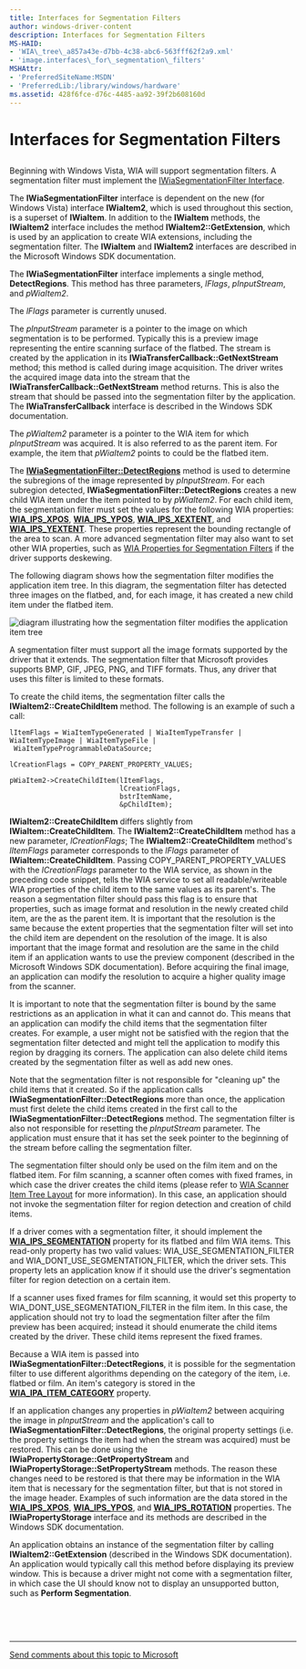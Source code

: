 ```yaml
---
title: Interfaces for Segmentation Filters
author: windows-driver-content
description: Interfaces for Segmentation Filters
MS-HAID:
- 'WIA\_tree\_a857a43e-d7bb-4c38-abc6-563fff62f2a9.xml'
- 'image.interfaces\_for\_segmentation\_filters'
MSHAttr:
- 'PreferredSiteName:MSDN'
- 'PreferredLib:/library/windows/hardware'
ms.assetid: 428f6fce-d76c-4485-aa92-39f2b608160d
---
```


# Interfaces for Segmentation Filters


## <a href="" id="ddk-interfaces-for-segmentation-filters-si"></a>


Beginning with Windows Vista, WIA will support segmentation filters. A segmentation filter must implement the [IWiaSegmentationFilter Interface](https://msdn.microsoft.com/library/windows/hardware/ff545035).

The **IWiaSegmentationFilter** interface is dependent on the new (for Windows Vista) interface **IWiaItem2**, which is used throughout this section, is a superset of **IWiaItem**. In addition to the **IWiaItem** methods, the **IWiaItem2** interface includes the method **IWiaItem2::GetExtension**, which is used by an application to create WIA extensions, including the segmentation filter. The **IWiaItem** and **IWiaItem2** interfaces are described in the Microsoft Windows SDK documentation.

The **IWiaSegmentationFilter** interface implements a single method, **DetectRegions**. This method has three parameters, *lFlags*, *pInputStream*, and *pWiaItem2*.

The *lFlags* parameter is currently unused.

The *pInputStream* parameter is a pointer to the image on which segmentation is to be performed. Typically this is a preview image representing the entire scanning surface of the flatbed. The stream is created by the application in its **IWiaTransferCallback::GetNextStream** method; this method is called during image acquisition. The driver writes the acquired image data into the stream that the **IWiaTransferCallback::GetNextStream** method returns. This is also the stream that should be passed into the segmentation filter by the application. The **IWiaTransferCallback** interface is described in the Windows SDK documentation.

The *pWiaItem2* parameter is a pointer to the WIA item for which *pInputStream* was acquired. It is also referred to as the parent item. For example, the item that *pWiaItem2* points to could be the flatbed item.

The [**IWiaSegmentationFilter::DetectRegions**](https://msdn.microsoft.com/library/windows/hardware/ff545030) method is used to determine the subregions of the image represented by *pInputStream*. For each subregion detected, **IWiaSegmentationFilter::DetectRegions** creates a new child WIA item under the item pointed to by *pWiaItem2*. For each child item, the segmentation filter must set the values for the following WIA properties: [**WIA\_IPS\_XPOS**](https://msdn.microsoft.com/library/windows/hardware/ff552663), [**WIA\_IPS\_YPOS**](https://msdn.microsoft.com/library/windows/hardware/ff552671), [**WIA\_IPS\_XEXTENT**](https://msdn.microsoft.com/library/windows/hardware/ff552661), and [**WIA\_IPS\_YEXTENT**](https://msdn.microsoft.com/library/windows/hardware/ff552669). These properties represent the bounding rectangle of the area to scan. A more advanced segmentation filter may also want to set other WIA properties, such as [WIA Properties for Segmentation Filters](wia-properties-for-segmentation-filters.md) if the driver supports deskewing.

The following diagram shows how the segmentation filter modifies the application item tree. In this diagram, the segmentation filter has detected three images on the flatbed, and, for each image, it has created a new child item under the flatbed item.

![diagram illustrating how the segmentation filter modifies the application item tree](images/art-segmentation2.png)

A segmentation filter must support all the image formats supported by the driver that it extends. The segmentation filter that Microsoft provides supports BMP, GIF, JPEG, PNG, and TIFF formats. Thus, any driver that uses this filter is limited to these formats.

To create the child items, the segmentation filter calls the **IWiaItem2::CreateChildItem** method. The following is an example of such a call:

```
lItemFlags = WiaItemTypeGenerated | WiaItemTypeTransfer | WiaItemTypeImage | WiaItemTypeFile |
 WiaItemTypeProgrammableDataSource;

lCreationFlags = COPY_PARENT_PROPERTY_VALUES;

pWiaItem2->CreateChildItem(lItemFlags,
                           lCreationFlags,
                           bstrItemName,
                           &pChildItem);
```

**IWiaItem2::CreateChildItem** differs slightly from **IWiaItem::CreateChildItem**. The **IWiaItem2::CreateChildItem** method has a new parameter, *lCreationFlags*; The **IWiaItem2::CreateChildItem** method's *lItemFlags* parameter corresponds to the *lFlags* parameter of **IWiaItem::CreateChildItem**. Passing COPY\_PARENT\_PROPERTY\_VALUES with the *lCreationFlags* parameter to the WIA service, as shown in the preceding code snippet, tells the WIA service to set all readable/writeable WIA properties of the child item to the same values as its parent's. The reason a segmentation filter should pass this flag is to ensure that properties, such as image format and resolution in the newly created child item, are the as the parent item. It is important that the resolution is the same because the extent properties that the segmentation filter will set into the child item are dependent on the resolution of the image. It is also important that the image format and resolution are the same in the child item if an application wants to use the preview component (described in the Microsoft Windows SDK documentation). Before acquiring the final image, an application can modify the resolution to acquire a higher quality image from the scanner.

It is important to note that the segmentation filter is bound by the same restrictions as an application in what it can and cannot do. This means that an application can modify the child items that the segmentation filter creates. For example, a user might not be satisfied with the region that the segmentation filter detected and might tell the application to modify this region by dragging its corners. The application can also delete child items created by the segmentation filter as well as add new ones.

Note that the segmentation filter is not responsible for "cleaning up" the child items that it created. So if the application calls **IWiaSegmentationFilter::DetectRegions** more than once, the application must first delete the child items created in the first call to the **IWiaSegmentationFilter::DetectRegions** method. The segmentation filter is also not responsible for resetting the *pInputStream* parameter. The application must ensure that it has set the seek pointer to the beginning of the stream before calling the segmentation filter.

The segmentation filter should only be used on the film item and on the flatbed item. For film scanning, a scanner often comes with fixed frames, in which case the driver creates the child items (please refer to [WIA Scanner Item Tree Layout](wia-scanner-item-tree-layout.md) for more information). In this case, an application should not invoke the segmentation filter for region detection and creation of child items.

If a driver comes with a segmentation filter, it should implement the [**WIA\_IPS\_SEGMENTATION**](https://msdn.microsoft.com/library/windows/hardware/ff552649) property for its flatbed and film WIA items. This read-only property has two valid values: WIA\_USE\_SEGMENTATION\_FILTER and WIA\_DONT\_USE\_SEGMENTATION\_FILTER, which the driver sets. This property lets an application know if it should use the driver's segmentation filter for region detection on a certain item.

If a scanner uses fixed frames for film scanning, it would set this property to WIA\_DONT\_USE\_SEGMENTATION\_FILTER in the film item. In this case, the application should not try to load the segmentation filter after the film preview has been acquired; instead it should enumerate the child items created by the driver. These child items represent the fixed frames.

Because a WIA item is passed into **IWiaSegmentationFilter::DetectRegions**, it is possible for the segmentation filter to use different algorithms depending on the category of the item, i.e. flatbed or film. An item's category is stored in the [**WIA\_IPA\_ITEM\_CATEGORY**](https://msdn.microsoft.com/library/windows/hardware/ff551581) property.

If an application changes any properties in *pWiaItem2* between acquiring the image in *pInputStream* and the application's call to **IWiaSegmentationFilter::DetectRegions**, the original property settings (i.e. the property settings the item had when the stream was acquired) must be restored. This can be done using the **IWiaPropertyStorage::GetPropertyStream** and **IWiaPropertyStorage::SetPropertyStream** methods. The reason these changes need to be restored is that there may be information in the WIA item that is necessary for the segmentation filter, but that is not stored in the image header. Examples of such information are the data stored in the [**WIA\_IPS\_XPOS**](https://msdn.microsoft.com/library/windows/hardware/ff552663), [**WIA\_IPS\_YPOS**](https://msdn.microsoft.com/library/windows/hardware/ff552671), and [**WIA\_IPS\_ROTATION**](https://msdn.microsoft.com/library/windows/hardware/ff552648) properties. The **IWiaPropertyStorage** interface and its methods are described in the Windows SDK documentation.

An application obtains an instance of the segmentation filter by calling **IWiaItem2::GetExtension** (described in the Windows SDK documentation). An application would typically call this method before displaying its preview window. This is because a driver might not come with a segmentation filter, in which case the UI should know not to display an unsupported button, such as **Perform Segmentation**.

 

 


--------------------
[Send comments about this topic to Microsoft](mailto:wsddocfb@microsoft.com?subject=Documentation%20feedback%20%5Bimage\image%5D:%20Interfaces%20for%20Segmentation%20Filters%20%20RELEASE:%20%288/17/2016%29&body=%0A%0APRIVACY%20STATEMENT%0A%0AWe%20use%20your%20feedback%20to%20improve%20the%20documentation.%20We%20don't%20use%20your%20email%20address%20for%20any%20other%20purpose,%20and%20we'll%20remove%20your%20email%20address%20from%20our%20system%20after%20the%20issue%20that%20you're%20reporting%20is%20fixed.%20While%20we're%20working%20to%20fix%20this%20issue,%20we%20might%20send%20you%20an%20email%20message%20to%20ask%20for%20more%20info.%20Later,%20we%20might%20also%20send%20you%20an%20email%20message%20to%20let%20you%20know%20that%20we've%20addressed%20your%20feedback.%0A%0AFor%20more%20info%20about%20Microsoft's%20privacy%20policy,%20see%20http://privacy.microsoft.com/default.aspx. "Send comments about this topic to Microsoft")



